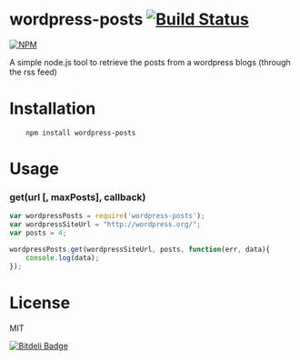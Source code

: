 wordpress-posts [![Build Status](https://secure.travis-ci.org/matteofigus/wordpress-posts.png?branch=master)](http://travis-ci.org/matteofigus/wordpress-posts)
===============

[![NPM](https://nodei.co/npm/wordpress-posts.png?downloads=true)](https://npmjs.org/package/wordpress-posts)

A simple node.js tool to retrieve the posts from a wordpress blogs (through the rss feed)

# Installation

```shell
	npm install wordpress-posts
```

# Usage

### get(url [, maxPosts], callback)

```js
var wordpressPosts = require('wordpress-posts');
var wordpressSiteUrl = "http://wordpress.org/";
var posts = 4;

wordpressPosts.get(wordpressSiteUrl, posts, function(err, data){
	console.log(data);
});
```

# License

MIT


[![Bitdeli Badge](https://d2weczhvl823v0.cloudfront.net/matteofigus/wordpress-posts/trend.png)](https://bitdeli.com/free "Bitdeli Badge")

